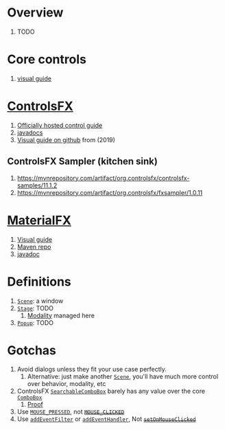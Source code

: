 # Overview
1. TODO


# Core controls
1. [visual guide](https://docs.oracle.com/javafx/2/ui_controls/overview.htm)



# [ControlsFX](https://controlsfx.github.io/)
1. [Officially hosted control guide](https://controlsfx.github.io/features/searchablecombobox/)
1. [javadocs](https://controlsfx.github.io/javadoc/11.1.2/org.controlsfx.controls/module-summary.html)
1. [Visual guide on github](https://github.com/controlsfx/controlsfx/wiki/ControlsFX-Features) from (2019)


## ControlsFX Sampler (kitchen sink)
1. https://mvnrepository.com/artifact/org.controlsfx/controlsfx-samples/11.1.2
1. https://mvnrepository.com/artifact/org.controlsfx/fxsampler/1.0.11


# [MaterialFX](https://github.com/palexdev/MaterialFX/tree/main)
1. [Visual guide](https://github.com/palexdev/MaterialFX/wiki)
1. [Maven repo](https://mvnrepository.com/artifact/io.github.palexdev/materialfx/11.16.1)
1. [javadoc](https://javadoc.io/doc/io.github.palexdev/materialfx/latest/MaterialFX/module-summary.html)


# Definitions
1. [`Scene`](https://openjfx.io/javadoc/19/javafx.graphics/javafx/scene/package-summary.html): a window
1. [`Stage`](https://openjfx.io/javadoc/19/javafx.graphics/javafx/stage/Stage.html): TODO
    1. [Modality](https://openjfx.io/javadoc/19/javafx.graphics/javafx/stage/Modality.html) managed here
1. [`Popup`](https://openjfx.io/javadoc/19/javafx.graphics/javafx/stage/Popup.html): TODO


# Gotchas
1. Avoid dialogs unless they fit your use case perfectly.
    1. Alternative: just make another [`Scene`](https://openjfx.io/javadoc/19/javafx.graphics/javafx/scene/package-summary.html), you'll have much more control over behavior, modality, etc
1. ControlsFX [`SearchableComboBox`](https://controlsfx.github.io/javadoc/11.0.3/org.controlsfx.controls/org/controlsfx/control/SearchableComboBox.html) barely has any value over the core [`ComboBox`](https://openjfx.io/javadoc/19/javafx.controls/javafx/scene/control/ComboBox.html)
    1. [Proof](https://github.com/controlsfx/controlsfx/blob/master/controlsfx/src/main/java/org/controlsfx/control/SearchableComboBox.java)
1. Use [`MOUSE_PRESSED`](https://openjfx.io/javadoc/19/javafx.graphics/javafx/scene/input/MouseEvent.html#MOUSE_PRESSED), not ~~[`MOUSE_CLICKED`](https://openjfx.io/javadoc/19/javafx.graphics/javafx/scene/input/MouseEvent.html#MOUSE_CLICKED)~~
1. Use [`addEventFilter`](https://openjfx.io/javadoc/18/javafx.graphics/javafx/scene/Node.html#addEventFilter(javafx.event.EventType,javafx.event.EventHandler)) or [`addEventHandler`](https://openjfx.io/javadoc/18/javafx.graphics/javafx/scene/Node.html#addEventHandler(javafx.event.EventType,javafx.event.EventHandler)), Not ~~[`setOnMouseClicked`](https://openjfx.io/javadoc/18/javafx.graphics/javafx/scene/Node.html#setOnMouseClicked(javafx.event.EventHandler))~~
